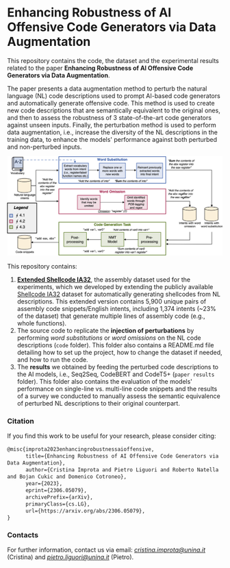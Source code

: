 # Enhancing Robustness of AI Offensive Code Generators via Data Augmentation

This repository contains the code, the dataset and the experimental results related to the paper **Enhancing Robustness of AI Offensive Code Generators via Data Augmentation**.

The paper presents a data augmentation method to perturb the natural language (NL) code descriptions used to prompt AI-based code generators and automatically generate offensive code. This method is used to create new code descriptions that are semantically equivalent to the original ones, and then to assess the robustness of 3 state-of-the-art code generators against unseen inputs. Finally, the perturbation method is used to perform data augmentation, i.e., increase the diversity of the NL descriptions in the training data, to enhance the models' performance against both perturbed and non-perturbed inputs. 

![alt text](https://github.com/dessertlab/Robustness-of-AI-Offensive-Code-Generators/blob/main/perturbation_process.png)


This repository contains:
1. [**Extended Shellcode IA32**](https://github.com/dessertlab/Robustness-of-AI-Offensive-Code-Generators/tree/main/code/Extended_Shellcode_IA32), the assembly dataset used for the experiments, which we developed by extending the publicly available [Shellcode IA32](https://github.com/dessertlab/Shellcode_IA32) dataset for automatically generating shellcodes from NL descriptions. This extended version contains 5,900 unique pairs of assembly code snippets/English intents, including 1,374 intents (~23% of the dataset) that generate multiple lines of assembly code (e.g., whole functions).
2. The source code to replicate the **injection of perturbations** by performing *word substitutions* or *word omissions* on the NL code descriptions (``code`` folder). This folder also contains a README.md file detailing how to set up the project, how to change the dataset if needed, and how to run the code.
3. The **results** we obtained by feeding the perturbed code descriptions to the AI models, i.e., Seq2Seq, CodeBERT and CodeT5+ (``paper results`` folder). This folder also contains the evaluation of the models' performance on single-line vs. multi-line code snippets and the results of a survey we conducted to manually assess the semantic equivalence of perturbed NL descriptions to their original counterpart.

### Citation
If you find this work to be useful for your research, please consider citing: 

```
@misc{improta2023enhancingrobustnessaioffensive,
      title={Enhancing Robustness of AI Offensive Code Generators via Data Augmentation}, 
      author={Cristina Improta and Pietro Liguori and Roberto Natella and Bojan Cukic and Domenico Cotroneo},
      year={2023},
      eprint={2306.05079},
      archivePrefix={arXiv},
      primaryClass={cs.LG},
      url={https://arxiv.org/abs/2306.05079}, 
}
```

### Contacts 
For further information, contact us via email: *cristina.improta@unina.it* (Cristina) and *pietro.liguori@unina.it* (Pietro).
